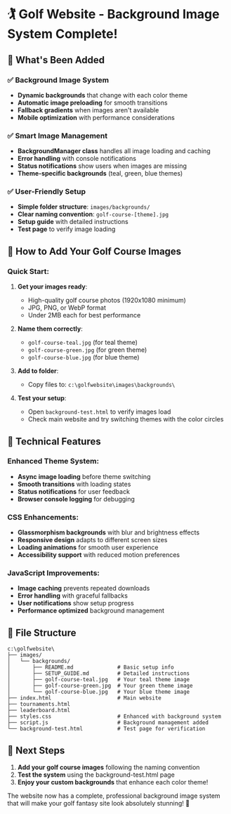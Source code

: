 # 🏌️ Golf Website - Background Image System Complete!

## 🎉 What's Been Added

### ✅ Background Image System
- **Dynamic backgrounds** that change with each color theme
- **Automatic image preloading** for smooth transitions
- **Fallback gradients** when images aren't available
- **Mobile optimization** with performance considerations

### ✅ Smart Image Management
- **BackgroundManager class** handles all image loading and caching
- **Error handling** with console notifications
- **Status notifications** show users when images are missing
- **Theme-specific backgrounds** (teal, green, blue themes)

### ✅ User-Friendly Setup
- **Simple folder structure**: `images/backgrounds/`
- **Clear naming convention**: `golf-course-[theme].jpg`
- **Setup guide** with detailed instructions
- **Test page** to verify image loading

## 🚀 How to Add Your Golf Course Images

### Quick Start:
1. **Get your images ready**:
   - High-quality golf course photos (1920x1080 minimum)
   - JPG, PNG, or WebP format
   - Under 2MB each for best performance

2. **Name them correctly**:
   - `golf-course-teal.jpg` (for teal theme)
   - `golf-course-green.jpg` (for green theme)
   - `golf-course-blue.jpg` (for blue theme)

3. **Add to folder**:
   - Copy files to: `c:\golfwebsite\images\backgrounds\`

4. **Test your setup**:
   - Open `background-test.html` to verify images load
   - Check main website and try switching themes with the color circles

## 🔧 Technical Features

### Enhanced Theme System:
- **Async image loading** before theme switching
- **Smooth transitions** with loading states
- **Status notifications** for user feedback
- **Browser console logging** for debugging

### CSS Enhancements:
- **Glassmorphism backgrounds** with blur and brightness effects
- **Responsive design** adapts to different screen sizes
- **Loading animations** for smooth user experience
- **Accessibility support** with reduced motion preferences

### JavaScript Improvements:
- **Image caching** prevents repeated downloads
- **Error handling** with graceful fallbacks
- **User notifications** show setup progress
- **Performance optimized** background management

## 📁 File Structure
```
c:\golfwebsite\
├── images/
│   └── backgrounds/
│       ├── README.md              # Basic setup info
│       ├── SETUP_GUIDE.md         # Detailed instructions
│       ├── golf-course-teal.jpg   # Your teal theme image
│       ├── golf-course-green.jpg  # Your green theme image
│       └── golf-course-blue.jpg   # Your blue theme image
├── index.html                     # Main website
├── tournaments.html
├── leaderboard.html  
├── styles.css                     # Enhanced with background system
├── script.js                      # Background management added
└── background-test.html           # Test page for verification
```

## 🎨 Next Steps

1. **Add your golf course images** following the naming convention
2. **Test the system** using the background-test.html page
3. **Enjoy your custom backgrounds** that enhance each color theme!

The website now has a complete, professional background image system that will make your golf fantasy site look absolutely stunning! 🌟